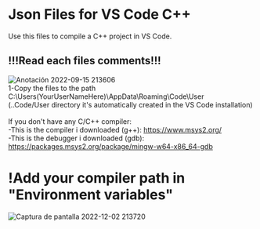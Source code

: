 # Json Files for VS Code C++
Use this files to compile a C++ project in VS Code. <br>
## !!!Read each files comments!!! <br>
![Anotación 2022-09-15 213606](https://user-images.githubusercontent.com/80979314/190544563-5ce3877d-ef71-4c2b-a840-0646dda849ca.png) <br>
1-Copy the files to the path C:\Users\(YourUserNameHere)\AppData\Roaming\Code\User <br>
(..Code/User directory it's automatically created in the VS Code installation) <br><br> 
If you don't have any C/C++ compiler: <br>
  -This is the compiler i downloaded (g++): https://www.msys2.org/ <br>
  -This is the debugger i downloaded (gdb): https://packages.msys2.org/package/mingw-w64-x86_64-gdb
# !Add your compiler path in "Environment variables"
  ![Captura de pantalla 2022-12-02 213720](https://user-images.githubusercontent.com/80979314/206931589-fae6f8f4-dd2e-4bf4-98b9-d8835dab4147.png)
